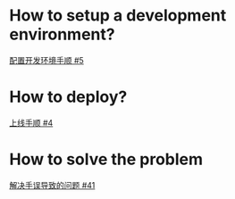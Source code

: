# How to setup a development environment?

[配置开发环境手顺 #5](https://github.com/orochigalois/caa_robot_competition_registration_system/issues/5)

# How to deploy?

[上线手顺 #4](https://github.com/orochigalois/caa_robot_competition_registration_system/issues/4)

# How to solve the problem

[解决手误导致的问题 #41](https://github.com/orochigalois/robotreg.drct-caa.org.cn/issues/41)
